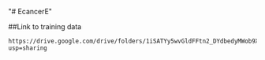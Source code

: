 "# EcancerE" 
 
 ##Link to training data
 ```
 https://drive.google.com/drive/folders/1iSATYy5wvGldFFtn2_DYdbedyMWob9XP?usp=sharing
 ```
